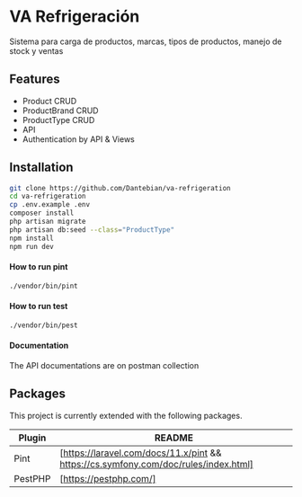 # VA Refrigeración
Sistema para carga de productos, marcas, tipos de productos, manejo de stock y ventas

## Features

- Product CRUD
- ProductBrand CRUD
- ProductType CRUD
- API
- Authentication by API & Views

## Installation

```sh
git clone https://github.com/Dantebian/va-refrigeration
cd va-refrigeration
cp .env.example .env
composer install
php artisan migrate
php artisan db:seed --class="ProductType"
npm install 
npm run dev

```

#### How to run pint

``` bash
./vendor/bin/pint
```

#### How to run test

``` bash
./vendor/bin/pest
```

#### Documentation

The API documentations are on postman collection

## Packages

This project is currently extended with the following packages.

| Plugin | README |
| ------ | ------ |
| Pint            | [https://laravel.com/docs/11.x/pint && https://cs.symfony.com/doc/rules/index.html] |
| PestPHP            | [https://pestphp.com/] |